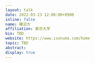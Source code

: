 ```yaml
---
layout: talk
date: 2022-03-23 12:00:00+0900
inline: false
name: 磯沼大
affiliation: 東京大学
bio: TBD
website: https://www.isonuma.com/home
topic: TBD
abstract:
display: true
---
```

